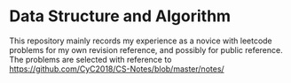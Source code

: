 # Data Structure and Algorithm
This repository mainly records my experience as a novice with leetcode problems for my own revision reference, and possibly for public reference. 
The problems are selected with reference to https://github.com/CyC2018/CS-Notes/blob/master/notes/
